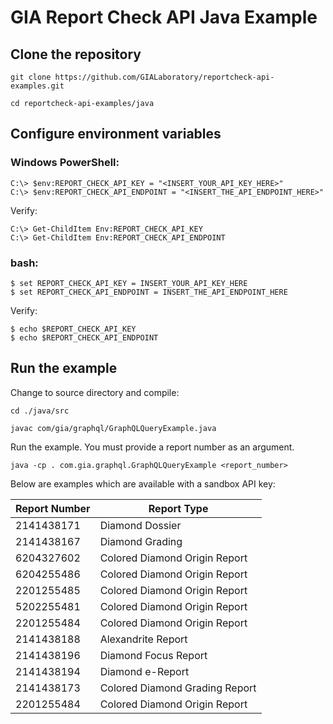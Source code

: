 # GIA Report Check API Java Example

## Clone the repository
`git clone https://github.com/GIALaboratory/reportcheck-api-examples.git`

`cd reportcheck-api-examples/java`

## Configure environment variables
### **Windows PowerShell**:
```
C:\> $env:REPORT_CHECK_API_KEY = "<INSERT_YOUR_API_KEY_HERE>"
C:\> $env:REPORT_CHECK_API_ENDPOINT = "<INSERT_THE_API_ENDPOINT_HERE>"
```

Verify:
```
C:\> Get-ChildItem Env:REPORT_CHECK_API_KEY
C:\> Get-ChildItem Env:REPORT_CHECK_API_ENDPOINT
```
### **bash**:
```
$ set REPORT_CHECK_API_KEY = INSERT_YOUR_API_KEY_HERE
$ set REPORT_CHECK_API_ENDPOINT = INSERT_THE_API_ENDPOINT_HERE
```

Verify:
```
$ echo $REPORT_CHECK_API_KEY
$ echo $REPORT_CHECK_API_ENDPOINT
```

## Run the example
Change to source directory and compile:

`cd ./java/src`

`javac com/gia/graphql/GraphQLQueryExample.java`

Run the example.  You must provide a report number as an argument.

`java -cp . com.gia.graphql.GraphQLQueryExample <report_number>`

Below are examples which are available with a sandbox API key:

| Report Number | Report Type                    |
|---------------|--------------------------------|
| 2141438171    | Diamond Dossier                |
| 2141438167    | Diamond Grading                |
| 6204327602    | Colored Diamond Origin Report  |
| 6204255486    | Colored Diamond Origin Report  |
| 2201255485    | Colored Diamond Origin Report  |
| 5202255481    | Colored Diamond Origin Report  |
| 2201255484    | Colored Diamond Origin Report  |
| 2141438188    | Alexandrite Report             |
| 2141438196    | Diamond Focus Report           |
| 2141438194    | Diamond e-Report               |
| 2141438173    | Colored Diamond Grading Report |
| 2201255484    | Colored Diamond Origin Report  |
